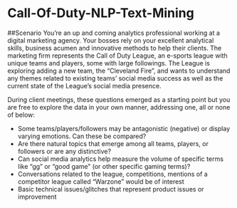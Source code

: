 # Call-Of-Duty-NLP-Text-Mining
##Scenario
You’re an up and coming analytics professional working at a digital marketing agency.  Your bosses rely on your excellent analytical skills, business acumen and innovative methods to help their clients.  The marketing firm represents the Call of Duty League, an e-sports league with unique teams and players, some with large followings.  The League is exploring adding a new team, the “Cleveland Fire”, and wants to understand any themes related to existing teams’ social media success as well as the current state of the League’s social media presence.  

During client meetings, these questions emerged as a starting point but you are free to explore the data in your own manner, addressing one, all or none of below:
-	Some teams/players/followers may be antagonistic (negative) or display varying emotions.  Can these be compared?
-	Are there natural topics that emerge among all teams, players, or followers or are any distinctive?
-	Can social media analytics help measure the volume of specific terms like “gg” or “good game” (or other specific gaming terms)?  
-	Conversations related to the league, competitions, mentions of a competitor league called “Warzone” would be of interest
-	Basic technical issues/glitches that represent product issues or improvement

